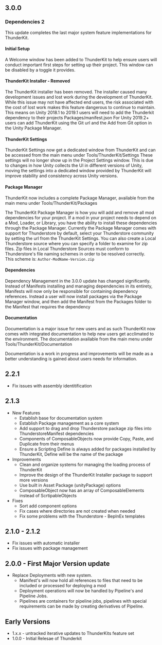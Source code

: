 ﻿## 3.0.0 
### Dependencies 2
This update completes the last major system feature implementations for ThunderKit.

#### Initial Setup
A Welcome window has been added to ThunderKit to help ensure users will conduct important first steps for setting up their project.
This window can be disabled by a toggle it provides.

#### ThunderKit Installer - Removed
The ThunderKit installer has been removed.  The installer caused many development issues and lost work during the development of ThunderKit. While this issue
may not have affected end users, the risk associated with the cost of lost work makes this feature dangerous to continue to maintain.
This means on Unity 2018.1 to 2019.1 users will need to add the Thunderkit dependency to their projects Packages/manifest.json
For Unity 2019.2+ users can add ThunderKit using the Git url and the Add from Git option in the Unity Package Manager.

#### ThunderKit Settings

ThunderKit Settings now get a dedicated window from ThunderKit and can be accessed from the main menu under Tools/ThunderKit/Settings
These settings will no longer show up in the Project Settings window.  This is due to changes in how Unity collects the UI in different versions of Unity, moving the settings
into a dedicated window provided by ThunderKit will improve stability and consistency across Unity versions.

#### Package Manager

ThunderKit now includes a complete Package Manager, available from the main menu under Tools/ThunderKit/Packages 

The ThunderKit Package Manager is how you will add and remove all mod dependencies for your project.
If a mod in your project needs to depend on a Mod, Loader, or Library, you have the ability to install these dependencies through the Package Manager.
Currently the Package Manager comes with support for Thunderstore by default, select your Thunderstore community by setting the url from the ThunderKit Settings.
You can also create a Local Thunderstore source where you can specify a folder to examine for zip files.
Zip files in Local Thunderstore Sources must conform to Thunderstore's file naming schemes in order to be resolved correctly.  
This scheme is: `Author-ModName-Version.zip`


#### Dependencies
Dependency Management in the 3.0.0 update has changed significantly.  Instead of Manifests installing and managing dependencies in its entirety, Manifests will now only 
be responsible for containing dependency references.  Instead a user will now install packages via the Package Manager window, and then add the Manifest from the Packages folder to the Manifest that requires the dependency

#### Documentation
Documentation is a major issue for new users and as such ThunderKit now comes with integrated documentation to help new users get acclimated to the environment.
The documentation available from the main menu under Tools/ThunderKit/Documentation

Documentation is a work in progress and improvements will be made as a better understanding is gained about users needs for information.

## 2.2.1
  * Fix issues with assembly identitification

## 2.1.3
  * New Features
    * Establish base for documentation system
    * Establish Package management as a core system
    * Add support to drag and drop Thunderstore package zip files into ThunderstoreManifest dependencies
    * Components of ComposableObjects now provide Copy, Paste, and Duplicate from their menus
    * Ensure a Scripting Define is always added for packages installed by ThunderKit, Define will be the name of the package
  * Improvements
    * Clean and organize systems for managing the loading process of ThunderKit
    * Improve the design of the ThunderKit Installer package to support more versions
    * Use built in Asset Package (unityPackage) options
    * ComposableObject now has an array of ComposableElements instead of ScrtipableObjects
  * Fixes
    * Sort add component options
    * Fix cases where directories are not created when needed
    * Fix some problems with the Thunderstore - BepInEx templates

## 2.1.0 - 2.1.2
  * Fix issues with automatic installer
  * Fix issues with package management

## 2.0.0 - First Major Version update
  * Replace Deployments with new system.
    * Manifest's will now hold all references to files that need to be included or processed for deploying a mod
    * Deployment operations will now be handled by Pipeline's and Pipeline Jobs.
    * Pipelines are containers for pipeline jobs, pipelines with special requirements can be made by creating derivatives of Pipeline.

## Early Versions
* 1.x.x - untracked iterative updates to ThunderKits feature set
* 1.0.0 - Initial Relesae of Thunderkit
